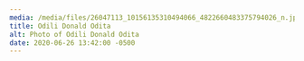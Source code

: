 ```yaml
---
media: /media/files/26047113_10156135310494066_4822660483375794026_n.jpg
title: Odili Donald Odita
alt: Photo of Odili Donald Odita
date: 2020-06-26 13:42:00 -0500
---
```

